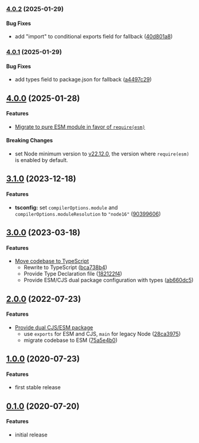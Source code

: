 ### [4.0.2](http://github.com/twada/extract-git-treeish/releases/tag/v4.0.2) (2025-01-29)


#### Bug Fixes

* add "import" to conditional exports field for fallback ([40d801a8](http://github.com/twada/extract-git-treeish/commit/40d801a82a973a4d982df20da4c8aaa56da73469))


### [4.0.1](http://github.com/twada/extract-git-treeish/releases/tag/v4.0.1) (2025-01-29)


#### Bug Fixes

* add types field to package.json for fallback ([a4497c29](http://github.com/twada/extract-git-treeish/commit/a4497c292c684078c945c8635502e59bc0a1c317))


## [4.0.0](http://github.com/twada/extract-git-treeish/releases/tag/v4.0.0) (2025-01-28)


#### Features

* [Migrate to pure ESM module in favor of `require(esm)`](https://github.com/twada/extract-git-treeish/pull/12)


#### Breaking Changes

* set Node minimum version to [v22.12.0](https://nodejs.org/ja/blog/release/v22.12.0), the version where `require(esm)` is enabled by default.


## [3.1.0](http://github.com/twada/extract-git-treeish/releases/tag/v3.1.0) (2023-12-18)


#### Features

* **tsconfig:** set `compilerOptions.module` and `compilerOptions.moduleResolution` to `"node16"` ([90399606](http://github.com/twada/extract-git-treeish/commit/903996061d9af0f0ee7a4d326a3797eccbf5cf8e))


## [3.0.0](http://github.com/twada/extract-git-treeish/releases/tag/v3.0.0) (2023-03-18)


#### Features

* [Move codebase to TypeScript](https://github.com/twada/extract-git-treeish/pull/10)
  * Rewrite to TypeScript ([bca738b4](http://github.com/twada/extract-git-treeish/commit/bca738b48d63fa271cca58f0b7349028130837d8))
  * Provide Type Declaration file ([182122f4](http://github.com/twada/extract-git-treeish/commit/182122f45b4ac9e2044212cd6ce38b64fabfaeef))
  * Provide ESM/CJS dual package configuration with types ([ab660dc5](https://github.com/twada/extract-git-treeish/pull/10/commits/ab660dc5321b235f4ec0371bbbd4a7b2ba0ec834))


## [2.0.0](http://github.com/twada/extract-git-treeish/releases/tag/v2.0.0) (2022-07-23)


#### Features

* [Provide dual CJS/ESM package](https://github.com/twada/extract-git-treeish/pull/7)
  * use `exports` for ESM and CJS, `main` for legacy Node ([28ca3975](http://github.com/twada/extract-git-treeish/commit/28ca3975a2a5c57c05c4e830b7b09e2df322358f))
  * migrate codebase to ESM ([75a5e4b0](http://github.com/twada/extract-git-treeish/commit/75a5e4b03e1c6181fa067d63494e73705ca7cda2))


## [1.0.0](http://github.com/twada/extract-git-treeish/releases/tag/v1.0.0) (2020-07-23)


#### Features

* first stable release


## [0.1.0](http://github.com/twada/extract-git-treeish/releases/tag/v0.1.0) (2020-07-20)


#### Features

* initial release
